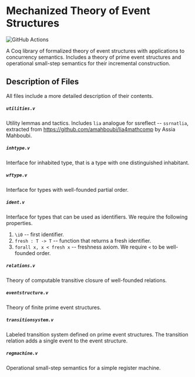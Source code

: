 # Mechanized Theory of Event Structures

![GitHub Actions][github-actions-badge]

[github-actions-badge]: https://github.com/event-structures/event-struct/workflows/CI/badge.svg

A Coq library of formalized theory of event structures with applications to concurrency semantics.
Includes a theory of prime event structures and 
operational small-step semantics for their incremental construction.

## Description of Files
All files include a more detailed description of their contents.

##### `utilities.v`
Utility lemmas and tactics. Includes `lia` analogue for ssreflect --
`ssrnatlia`, extracted from https://github.com/amahboubi/lia4mathcomp by Assia
Mahboubi.

##### `inhtype.v`
Interface for inhabited type, that is a type with one distinguished inhabitant. 

##### `wftype.v`
Interface for types with well-founded partial order.

##### `ident.v`
Interface for types that can be used as identifiers.
We require the following properties.
1) `\i0` -- first identifier.
2) `fresh : T -> T` -- function that returns a fresh identifier.
3) `forall x, x < fresh x` -- freshness axiom. 
   We require `<` to be well-founded order.  

##### `relations.v`
Theory of computable transitive closure of well-founded relations.

##### `eventstructure.v`
Theory of finite prime event structures.

##### `transitionsystem.v`
Labeled transition system defined on prime event structures.
The transition relation adds a single event to the event structure.

##### `regmachine.v`
Operational small-step semantics for a simple register machine.
